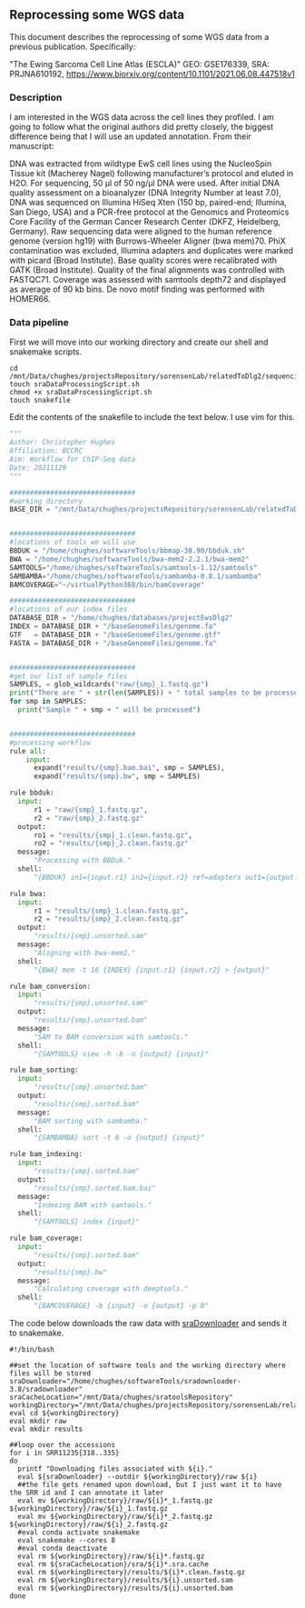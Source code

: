 ## Reprocessing some WGS data

This document describes the reprocessing of some WGS data from a previous publication. Specifically:

"The Ewing Sarcoma Cell Line Atlas (ESCLA)"
GEO: GSE176339, SRA: PRJNA610192, https://www.biorxiv.org/content/10.1101/2021.06.08.447518v1

### Description

I am interested in the WGS data across the cell lines they profiled. I am going to follow what the original authors did pretty closely, the biggest difference being that I will use an updated annotation. From their manuscript:

DNA was extracted from wildtype EwS cell lines using the NucleoSpin Tissue kit (Macherey Nagel) following manufacturer’s protocol and eluted in H2O. For sequencing, 50 µl of 50 ng/µl DNA were used. After initial DNA quality assessment on a bioanalyzer (DNA Integrity Number at least 7.0), DNA was sequenced on Illumina HiSeq Xten (150 bp, paired-end; Illumina, San Diego, USA) and a PCR-free protocol at the Genomics and Proteomics Core Facility of the German Cancer Research Center (DKFZ, Heidelberg, Germany). Raw sequencing data were aligned to the human reference genome (version hg19) with Burrows-Wheeler Aligner (bwa mem)70. PhiX contamination was excluded, Illumina adapters and duplicates were marked with picard (Broad Institute). Base quality scores were recalibrated with GATK (Broad Institute). Quality of the final alignments was controlled with FASTQC71. Coverage was assessed with samtools depth72 and displayed as average of 90 kb bins. De novo motif finding was performed with HOMER66.

### Data pipeline

First we will move into our working directory and create our shell and snakemake scripts.

```shell
cd /mnt/Data/chughes/projectsRepository/sorensenLab/relatedToDlg2/sequencing20211129_grunewaldEwsAtlasWgs
touch sraDataProcessingScript.sh
chmod +x sraDataProcessingScript.sh
touch snakefile
```

Edit the contents of the snakefile to include the text below. I use vim for this.

```python
"""
Author: Christopher Hughes
Affiliation: BCCRC
Aim: Workflow for ChIP-Seq data
Date: 20211129
"""

###############################
#working directory
BASE_DIR = "/mnt/Data/chughes/projectsRepository/sorensenLab/relatedToDlg2/sequencing20211129_grunewaldEwsAtlasWgs"


###############################
#locations of tools we will use
BBDUK = "/home/chughes/softwareTools/bbmap-38.90/bbduk.sh"
BWA = "/home/chughes/softwareTools/bwa-mem2-2.2.1/bwa-mem2"
SAMTOOLS="/home/chughes/softwareTools/samtools-1.12/samtools"
SAMBAMBA="/home/chughes/softwareTools/sambamba-0.8.1/sambamba"
BAMCOVERAGE="~/virtualPython368/bin/bamCoverage"

###############################
#locations of our index files
DATABASE_DIR = "/home/chughes/databases/projectEwsDlg2"
INDEX = DATABASE_DIR + "/baseGenomeFiles/genome.fa"
GTF   = DATABASE_DIR + "/baseGenomeFiles/genome.gtf"
FASTA = DATABASE_DIR + "/baseGenomeFiles/genome.fa"


###############################
#get our list of sample files
SAMPLES, = glob_wildcards("raw/{smp}_1.fastq.gz")
print("There are " + str(len(SAMPLES)) + " total samples to be processed.")
for smp in SAMPLES:
  print("Sample " + smp + " will be processed")


###############################
#processing workflow
rule all:
    input: 
      expand("results/{smp}.bam.bai", smp = SAMPLES),
      expand("results/{smp}.bw", smp = SAMPLES)

rule bbduk:
  input:
      r1 = "raw/{smp}_1.fastq.gz",
      r2 = "raw/{smp}_2.fastq.gz"
  output:
      ro1 = "results/{smp}_1.clean.fastq.gz",
      ro2 = "results/{smp}_2.clean.fastq.gz"
  message:
      "Processing with BBDuk."
  shell:
      "{BBDUK} in1={input.r1} in2={input.r2} ref=adapters out1={output.ro1} out2={output.ro2} ktrim=r k=23 mink=11 hdist=1 tpe tbo"

rule bwa:
  input:
      r1 = "results/{smp}_1.clean.fastq.gz",
      r2 = "results/{smp}_2.clean.fastq.gz"
  output:
      "results/{smp}.unsorted.sam"
  message:
      "Aligning with bwa-mem2."
  shell:
      "{BWA} mem -t 16 {INDEX} {input.r1} {input.r2} > {output}"

rule bam_conversion:
  input:
      "results/{smp}.unsorted.sam"
  output:
      "results/{smp}.unsorted.bam"
  message:
      "SAM to BAM conversion with samtools."
  shell:
      "{SAMTOOLS} view -h -b -o {output} {input}"

rule bam_sorting:
  input:
      "results/{smp}.unsorted.bam"
  output:
      "results/{smp}.sorted.bam"
  message:
      "BAM sorting with sambamba."
  shell:
      "{SAMBAMBA} sort -t 6 -o {output} {input}"

rule bam_indexing:
  input:
      "results/{smp}.sorted.bam"
  output:
      "results/{smp}.sorted.bam.bai"
  message:
      "Indexing BAM with samtools."
  shell:
      "{SAMTOOLS} index {input}"

rule bam_coverage:
  input:
      "results/{smp}.sorted.bam"
  output:
      "results/{smp}.bw"
  message:
      "Calculating coverage with deeptools."
  shell:
      "{BAMCOVERAGE} -b {input} -o {output} -p 8"
```

The code below downloads the raw data with [sraDownloader](https://github.com/s-andrews/sradownloader) and sends it to snakemake.

```shell
#!/bin/bash

##set the location of software tools and the working directory where files will be stored
sraDownloader="/home/chughes/softwareTools/sradownloader-3.8/sradownloader"
sraCacheLocation="/mnt/Data/chughes/sratoolsRepository"
workingDirectory="/mnt/Data/chughes/projectsRepository/sorensenLab/relatedToDlg2/sequencing20211129_grunewaldEwsAtlasWgs"
eval cd ${workingDirectory}
eval mkdir raw
eval mkdir results

##loop over the accessions
for i in SRR11235{318..335}
do
  printf "Downloading files associated with ${i}."
  eval ${sraDownloader} --outdir ${workingDirectory}/raw ${i}
  ##the file gets renamed upon download, but I just want it to have the SRR id and I can annotate it later
  eval mv ${workingDirectory}/raw/${i}*_1.fastq.gz ${workingDirectory}/raw/${i}_1.fastq.gz
  eval mv ${workingDirectory}/raw/${i}*_2.fastq.gz ${workingDirectory}/raw/${i}_2.fastq.gz
  #eval conda activate snakemake
  eval snakemake --cores 8
  #eval conda deactivate
  eval rm ${workingDirectory}/raw/${i}*.fastq.gz
  eval rm ${sraCacheLocation}/sra/${i}*.sra.cache
  eval rm ${workingDirectory}/results/${i}*.clean.fastq.gz
  eval rm ${workingDirectory}/results/${i}.unsorted.sam
  eval rm ${workingDirectory}/results/${i}.unsorted.bam
done
```